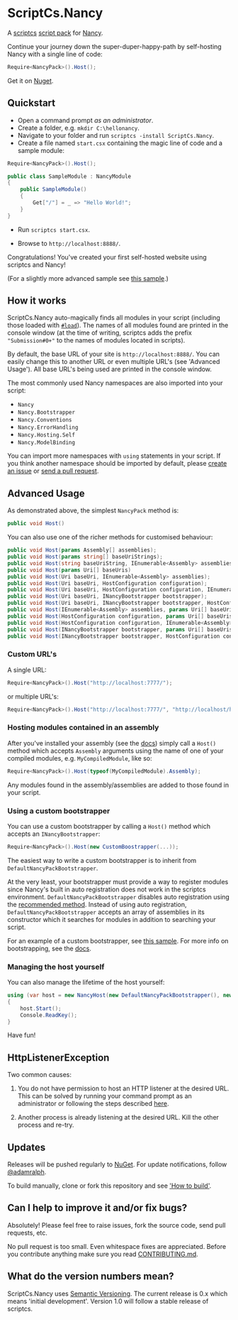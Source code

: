 # ScriptCs.Nancy

A [scriptcs](https://github.com/scriptcs/scriptcs) [script pack](https://github.com/scriptcs/scriptcs/wiki/Script-Packs-master-list) for [Nancy](https://github.com/NancyFx/Nancy).

Continue your journey down the super-duper-happy-path by self-hosting Nancy with a single line of code:
```C#
Require<NancyPack>().Host();
```

Get it on [Nuget](https://nuget.org/packages/ScriptCs.Nancy/).

## Quickstart

* Open a command prompt *as an administrator*.
* Create a folder, e.g. `mkdir C:\hellonancy`.
* Navigate to your folder and run `scriptcs -install ScriptCs.Nancy`.
* Create a file named `start.csx` containing the magic line of code and a sample module:

```C#
Require<NancyPack>().Host();

public class SampleModule : NancyModule
{
    public SampleModule()
    {
        Get["/"] = _ => "Hello World!";
    }
}
```

* Run `scriptcs start.csx`.

* Browse to `http://localhost:8888/`.

Congratulations! You've created your first self-hosted website using scriptcs and Nancy!

(For a slightly more advanced sample see [this sample](https://github.com/adamralph/scriptcs-nancy/blob/master/src/sample/start1.csx).)

## How it works

ScriptCs.Nancy auto-magically finds all modules in your script (including those loaded with [`#load`](https://github.com/scriptcs/scriptcs/wiki/Writing-a-script#loading-referenced-scripts "Loading referenced scripts")). The names of all modules found are printed in the console window (at the time of writing, scriptcs adds the prefix `"Submission#0+"` to the names of modules located in scripts).

By default, the base URL of your site is `http://localhost:8888/`. You can easily change this to another URL or even multiple URL's (see 'Advanced Usage'). All base URL's being used are printed in the console window. 

The most commonly used Nancy namespaces are also imported into your script:
* `Nancy`
* `Nancy.Bootstrapper`
* `Nancy.Conventions`
* `Nancy.ErrorHandling`
* `Nancy.Hosting.Self`
* `Nancy.ModelBinding`

You can import more namespaces with `using` statements in your script. If you think another namespace should be imported by default, please [create an issue](https://github.com/adamralph/scriptcs-nancy/issues/new/) or [send a pull request](https://help.github.com/articles/creating-a-pull-request/).

## Advanced Usage

As demonstrated above, the simplest `NancyPack` method is:
```C#
public void Host()
```

You can also use one of the richer methods for customised behaviour:
```C#
public void Host(params Assembly[] assemblies);
public void Host(params string[] baseUriStrings);
public void Host(string baseUriString, IEnumerable<Assembly> assemblies);
public void Host(params Uri[] baseUris)
public void Host(Uri baseUri, IEnumerable<Assembly> assemblies);
public void Host(Uri baseUri, HostConfiguration configuration);
public void Host(Uri baseUri, HostConfiguration configuration, IEnumerable<Assembly> assemblies);
public void Host(Uri baseUri, INancyBootstrapper bootstrapper);
public void Host(Uri baseUri, INancyBootstrapper bootstrapper, HostConfiguration configuration);
public void Host(IEnumerable<Assembly> assemblies, params Uri[] baseUris);
public void Host(HostConfiguration configuration, params Uri[] baseUris);
public void Host(HostConfiguration configuration, IEnumerable<Assembly> assemblies, params Uri[] baseUris);
public void Host(INancyBootstrapper bootstrapper, params Uri[] baseUris);
public void Host(INancyBootstrapper bootstrapper, HostConfiguration configuration, params Uri[] baseUris);
```

### Custom URL's

A single URL:
```C#
Require<NancyPack>().Host("http://localhost:7777/");
```

or multiple URL's:
```C#
Require<NancyPack>().Host("http://localhost:7777/", "http://localhost/hellonancy/");
```

### Hosting modules contained in an assembly

After you've installed your assembly (see the [docs](https://github.com/scriptcs/scriptcs/wiki/Writing-a-script#referencing-assemblies "scriptcs documentation")) simply call a `Host()` method which accepts `Assembly` arguments using the name of one of your compiled modules, e.g. `MyCompiledModule`, like so:
```C#
Require<NancyPack>().Host(typeof(MyCompiledModule).Assembly);
```

Any modules found in the assembly/assemblies are added to those found in your script.

### Using a custom bootstrapper

You can use a custom bootstrapper by calling a `Host()` method which accepts an `INancyBootstrapper`:
```C#
Require<NancyPack>().Host(new CustomBoostrapper(...));
```

The easiest way to write a custom bootstrapper is to inherit from `DefaultNancyPackBootstrapper`.

At the very least, your bootstrapper must provide a way to register modules since Nancy's built in auto registration does not work in the scriptcs environment. `DefaultNancyPackBootstrapper` disables auto registration using the [recommended method](https://github.com/NancyFx/Nancy/wiki/Bootstrapper#ignoring-assemblies-when-using-autoregister). Instead of using auto registration, `DefaultNancyPackBootstrapper` accepts an array of assemblies in its constructor which it searches for modules in addition to searching your script.

For an example of a custom bootstrapper, see [this sample](https://github.com/adamralph/scriptcs-nancy/blob/master/src/sample/start2.csx). For more info on bootstrapping, see the [docs](https://github.com/NancyFx/Nancy/wiki/Bootstrapper).

### Managing the host yourself

You can also manage the lifetime of the host yourself:
```C#
using (var host = new NancyHost(new DefaultNancyPackBootstrapper(), new Uri("http://localhost:88/")))
{
    host.Start();    
    Console.ReadKey();
}
```

Have fun!

## HttpListenerException

Two common causes:

1. You do not have permission to host an HTTP listener at the desired URL. This can be solved by running your command prompt as an administrator or following the steps described [here](https://github.com/NancyFx/Nancy/wiki/Self-Hosting-Nancy#httplistenerexception).

1. Another process is already listening  at the desired URL. Kill the other process and re-try.

## Updates

Releases will be pushed regularly to [NuGet](https://nuget.org/packages/ScriptCs.Nancy/). For update notifications, follow [@adamralph](https://twitter.com/#!/adamralph).

To build manually, clone or fork this repository and see ['How to build'](https://github.com/adamralph/scriptcs-nancy/blob/master/how_to_build.md).

## Can I help to improve it and/or fix bugs? ##

Absolutely! Please feel free to raise issues, fork the source code, send pull requests, etc.

No pull request is too small. Even whitespace fixes are appreciated. Before you contribute anything make sure you read [CONTRIBUTING.md](https://github.com/adamralph/scriptcs-nancy/blob/master/CONTRIBUTING.md).

## What do the version numbers mean? ##

ScriptCs.Nancy uses [Semantic Versioning](http://semver.org/). The current release is 0.x which means 'initial development'. Version 1.0 will follow a stable release of scriptcs.
